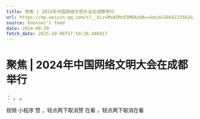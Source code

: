 ```yaml
---
title: 聚焦 | 2024年中国网络文明大会在成都举行
url: https://mp.weixin.qq.com/s?__biz=MzA5MzE5MDAzOA==&mid=2664223561&idx=2&sn=abf621bd79d4e9cc28cd9a8f27939074
source: Doonsec's feed
date: 2024-08-29
fetch_date: 2025-10-06T17:59:36.486917
---
```


# 聚焦 | 2024年中国网络文明大会在成都举行

：
，
。

视频
小程序
赞
，轻点两下取消赞
在看
，轻点两下取消在看